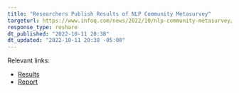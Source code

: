```yaml
---
title: "Researchers Publish Results of NLP Community Metasurvey"
targeturl: https://www.infoq.com/news/2022/10/nlp-community-metasurvey/ 
response_type: reshare
dt_published: "2022-10-11 20:38"
dt_updated: "2022-10-11 20:38 -05:00"
---
```


Relevant links:

- [Results](https://nlpsurvey.net/)
- [Report](https://nlpsurvey.net/nlp-metasurvey-results.pdf)
